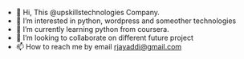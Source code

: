 - 👋 Hi, This @upskillstechnologies Company.
- 👀 I’m interested in python, wordpress and someother technologies
- 🌱 I’m currently learning python from coursera.
- 💞️ I’m looking to collaborate on different future project
- 📫 How to reach me by email rjayaddi@gmail.com

<!---
upskillstechnologies/upskillstechnologies is a ✨ special ✨ repository because its `README.md` (this file) appears on your GitHub profile.
You can click the Preview link to take a look at your changes.
--->

